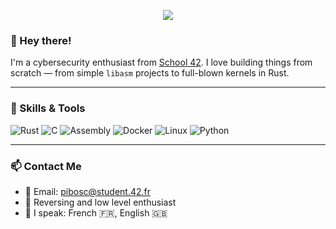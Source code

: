 <!-- Banner or animated header -->
<p align="center">
  <img src="https://capsule-render.vercel.app/api?type=waving&color=gradient&height=200&section=header&text=Welcome%20to%20my%20Profile!&fontSize=40&fontAlignY=35" />
</p>

### 👋 Hey there!

I'm a cybersecurity enthusiast from [School 42](https://42.fr/). I love building things from scratch — from simple `libasm` projects to full-blown kernels in Rust.

---

### 🚀 Skills & Tools

![Rust](https://img.shields.io/badge/Rust-000000?style=for-the-badge&logo=rust&logoColor=white)
![C](https://img.shields.io/badge/C-00599C?style=for-the-badge&logo=c&logoColor=white)
![Assembly](https://img.shields.io/badge/Assembly-000000?style=for-the-badge&logo=amd&logoColor=white)
![Docker](https://img.shields.io/badge/Docker-2496ED?style=for-the-badge&logo=docker&logoColor=white)
![Linux](https://img.shields.io/badge/Linux-FCC624?style=for-the-badge&logo=linux&logoColor=black)
![Python](https://img.shields.io/badge/Python-3776AB?style=for-the-badge&logo=python&logoColor=white)

---

### 📫 Contact Me

- 📧 Email: pibosc@student.42.fr
- 🧠 Reversing and low level enthusiast
- 💬 I speak: French 🇫🇷, English 🇬🇧

